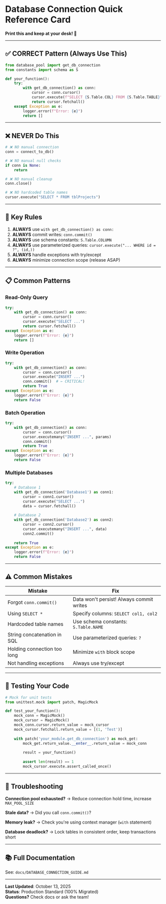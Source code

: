 # Database Connection Quick Reference Card

**Print this and keep at your desk! 📄**

---

## ✅ CORRECT Pattern (Always Use This)

```python
from database_pool import get_db_connection
from constants import schema as S

def your_function():
    try:
        with get_db_connection() as conn:
            cursor = conn.cursor()
            cursor.execute(f"SELECT {S.Table.COL} FROM {S.Table.TABLE}")
            return cursor.fetchall()
    except Exception as e:
        logger.error(f"Error: {e}")
        return []
```

---

## ❌ NEVER Do This

```python
# ❌ NO manual connection
conn = connect_to_db()

# ❌ NO manual null checks
if conn is None:
    return

# ❌ NO manual cleanup
conn.close()

# ❌ NO hardcoded table names
cursor.execute("SELECT * FROM tblProjects")
```

---

## 🔑 Key Rules

1. **ALWAYS** use `with get_db_connection() as conn:`
2. **ALWAYS** commit writes: `conn.commit()`
3. **ALWAYS** use schema constants: `S.Table.COLUMN`
4. **ALWAYS** use parameterized queries: `cursor.execute("... WHERE id = ?", (id,))`
5. **ALWAYS** handle exceptions with try/except
6. **ALWAYS** minimize connection scope (release ASAP)

---

## 📋 Common Patterns

### Read-Only Query
```python
try:
    with get_db_connection() as conn:
        cursor = conn.cursor()
        cursor.execute("SELECT ...")
        return cursor.fetchall()
except Exception as e:
    logger.error(f"Error: {e}")
    return []
```

### Write Operation
```python
try:
    with get_db_connection() as conn:
        cursor = conn.cursor()
        cursor.execute("INSERT ...")
        conn.commit()  # ← CRITICAL!
        return True
except Exception as e:
    logger.error(f"Error: {e}")
    return False
```

### Batch Operation
```python
try:
    with get_db_connection() as conn:
        cursor = conn.cursor()
        cursor.executemany("INSERT ...", params)
        conn.commit()
        return True
except Exception as e:
    logger.error(f"Error: {e}")
    return False
```

### Multiple Databases
```python
try:
    # Database 1
    with get_db_connection('Database1') as conn1:
        cursor = conn1.cursor()
        cursor.execute("SELECT ...")
        data = cursor.fetchall()
    
    # Database 2
    with get_db_connection('Database2') as conn2:
        cursor = conn2.cursor()
        cursor.executemany("INSERT ...", data)
        conn2.commit()
    
    return True
except Exception as e:
    logger.error(f"Error: {e}")
    return False
```

---

## ⚠️ Common Mistakes

| Mistake | Fix |
|---------|-----|
| Forgot `conn.commit()` | Data won't persist! Always commit writes |
| Using `SELECT *` | Specify columns: `SELECT col1, col2` |
| Hardcoded table names | Use schema constants: `S.Table.NAME` |
| String concatenation in SQL | Use parameterized queries: `?` |
| Holding connection too long | Minimize `with` block scope |
| Not handling exceptions | Always use try/except |

---

## 🧪 Testing Your Code

```python
# Mock for unit tests
from unittest.mock import patch, MagicMock

def test_your_function():
    mock_conn = MagicMock()
    mock_cursor = MagicMock()
    mock_conn.cursor.return_value = mock_cursor
    mock_cursor.fetchall.return_value = [(1, 'Test')]
    
    with patch('your_module.get_db_connection') as mock_get:
        mock_get.return_value.__enter__.return_value = mock_conn
        
        result = your_function()
        
        assert len(result) == 1
        mock_cursor.execute.assert_called_once()
```

---

## 🔧 Troubleshooting

**Connection pool exhausted?**
→ Reduce connection hold time, increase `MAX_POOL_SIZE`

**Stale data?**
→ Did you call `conn.commit()`?

**Memory leak?**
→ Check you're using context manager (`with` statement)

**Database deadlock?**
→ Lock tables in consistent order, keep transactions short

---

## 📚 Full Documentation

See: `docs/DATABASE_CONNECTION_GUIDE.md`

---

**Last Updated**: October 13, 2025  
**Status**: Production Standard (100% Migrated)  
**Questions?** Check docs or ask the team!
